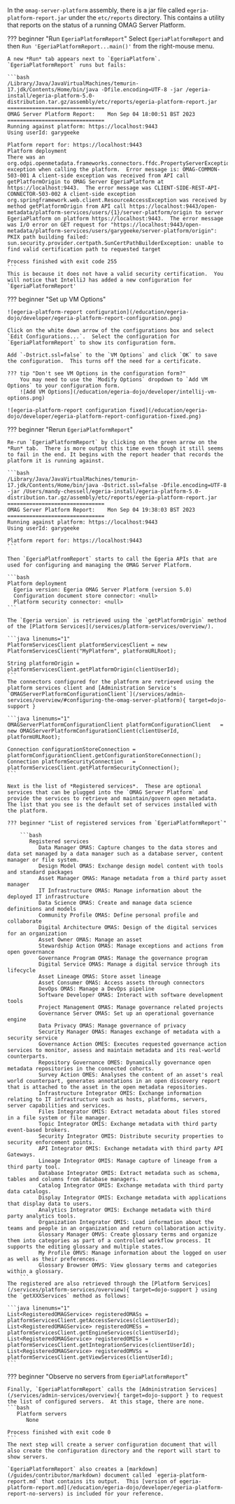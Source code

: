 <!-- SPDX-License-Identifier: CC-BY-4.0 -->
<!-- Copyright Contributors to the Egeria project. -->


In the `omag-server-platform` assembly, there is a jar file called `egeria-platform-report.jar` under the `etc/reports` directory.  This contains a utility that reports on the status of a running OMAG Server Platform.

??? beginner "Run `EgeriaPlatformReport`"
    Select `EgeriaPlatformReport` and then `Run 'EgeriaPlatformReport...main()'` from the right-mouse menu.

    A new *Run* tab appears next to `EgeriaPlatform`.  `EgeriaPlatformReport` runs but fails:

    ```bash
    /Library/Java/JavaVirtualMachines/temurin-17.jdk/Contents/Home/bin/java -Dfile.encoding=UTF-8 -jar /egeria-install/egeria-platform-5.0-distribution.tar.gz/assembly/etc/reports/egeria-platform-report.jar
    ===============================
    OMAG Server Platform Report:    Mon Sep 04 18:00:51 BST 2023
    ===============================
    Running against platform: https://localhost:9443
    Using userId: garygeeke
    
    Platform report for: https://localhost:9443
    Platform deployment
    There was an org.odpi.openmetadata.frameworks.connectors.ffdc.PropertyServerException exception when calling the platform.  Error message is: OMAG-COMMON-503-001 A client-side exception was received from API call getPlatformOrigin to OMAG Server EgeriaPlatform at https://localhost:9443.  The error message was CLIENT-SIDE-REST-API-CONNECTOR-503-002 A client-side exception org.springframework.web.client.ResourceAccessException was received by method getPlatformOrigin from API call https://localhost:9443/open-metadata/platform-services/users/{1}/server-platform/origin to server EgeriaPlatform on platform https://localhost:9443.  The error message was I/O error on GET request for "https://localhost:9443/open-metadata/platform-services/users/garygeeke/server-platform/origin": PKIX path building failed: sun.security.provider.certpath.SunCertPathBuilderException: unable to find valid certification path to requested target
    
    Process finished with exit code 255   
    ```
    This is because it does not have a valid security certification.  You will notice that IntelliJ has added a new configuration for `EgeriaPlatformReport'

??? beginner "Set up VM Options"
    
    ![egeria-platform-report configuration](/education/egeria-dojo/developer/egeria-platform-report-configuration.png)

    Click on the white down arrow of the configurations box and select `Edit Configurations...`.  Select the configuration for `EgeriaPlatformReport` to show its configuration form.
    
    Add `-Dstrict.ssl=false` to the `VM Options` and click `OK` to save the configuration.  This turns off the need for a certificate. 
    
    ??? tip "Don't see VM Options in the configuration form?"
        You may need to use the `Modify Options` dropdown to `Add VM Options` to your configuration form.
        ![Add VM Options](/education/egeria-dojo/developer/intellij-vm-options.png)
    
    ![egeria-platform-report configuration fixed](/education/egeria-dojo/developer/egeria-platform-report-configuration-fixed.png)

??? beginner "Rerun `EgeriaPlatformReport`"

    Re-run `EgeriaPlatformReport` by clicking on the green arrow on the *Run* tab.  There is more output this time even though it still seems to fail in the end. It begins with the report header that records the platform it is running against.
    
    ```bash
    /Library/Java/JavaVirtualMachines/temurin-17.jdk/Contents/Home/bin/java -Dstrict.ssl=false -Dfile.encoding=UTF-8 -jar /Users/mandy-chessell/egeria-install/egeria-platform-5.0-distribution.tar.gz/assembly/etc/reports/egeria-platform-report.jar
    ===============================
    OMAG Server Platform Report:    Mon Sep 04 19:38:03 BST 2023
    ===============================
    Running against platform: https://localhost:9443
    Using userId: garygeeke
    
    Platform report for: https://localhost:9443
    ```
    
    Then `EgeriaPlatfromReport` starts to call the Egeria APIs that are used for configuring and managing the OMAG Server Platform.
    
    ```bash
    Platform deployment
      Egeria version: Egeria OMAG Server Platform (version 5.0)
      Configuration document store connector: <null>
      Platform security connector: <null>
    ```
    
    The `Egeria version` is retrieved using the `getPlatformOrigin` method of the [Platform Services](/services/platform-services/overview/).
    
    ```java linenums="1"
    PlatformServicesClient platformServicesClient = new PlatformServicesClient("MyPlatform", platformURLRoot);
         
    String platformOrigin = platformServicesClient.getPlatformOrigin(clientUserId);
    ```
    The connectors configured for the platform are retrieved using the platform services client and [Administration Service's `OMAGServerPlatformConfigurationClient`](/services/admin-services/overview/#configuring-the-omag-server-platform){ target=dojo-support }
    
    ```java linenums="1"
    OMAGServerPlatformConfigurationClient platformConfigurationClient   = new OMAGServerPlatformConfigurationClient(clientUserId, platformURLRoot);
    
    Connection configurationStoreConnection = platformConfigurationClient.getConfigurationStoreConnection();
    Connection platformSecurityConnection   = platformServicesClient.getPlatformSecurityConnection();
    ```
    
    Next is the list of *Registered services*.  These are optional services that can be plugged into the `OMAG Server Platform` and provide the services to retrieve and maintain/govern open metadata. The list that you see is the default set of services installed with the platform.  

    ??? beginner "List of registered services from `EgeriaPlatformReport`"
        
        ```bash      
           Registered services
              Data Manager OMAS: Capture changes to the data stores and data set managed by a data manager such as a database server, content manager or file system.
              Design Model OMAS: Exchange design model content with tools and standard packages
              Asset Manager OMAS: Manage metadata from a third party asset manager
              IT Infrastructure OMAS: Manage information about the deployed IT infrastructure
              Data Science OMAS: Create and manage data science definitions and models
              Community Profile OMAS: Define personal profile and collaborate
              Digital Architecture OMAS: Design of the digital services for an organization
              Asset Owner OMAS: Manage an asset
              Stewardship Action OMAS: Manage exceptions and actions from open governance
              Governance Program OMAS: Manage the governance program
              Digital Service OMAS: Manage a digital service through its lifecycle
              Asset Lineage OMAS: Store asset lineage
              Asset Consumer OMAS: Access assets through connectors
              DevOps OMAS: Manage a DevOps pipeline
              Software Developer OMAS: Interact with software development tools
              Project Management OMAS: Manage governance related projects
              Governance Server OMAS: Set up an operational governance engine
              Data Privacy OMAS: Manage governance of privacy
              Security Manager OMAS: Manages exchange of metadata with a security service
              Governance Action OMES: Executes requested governance action services to monitor, assess and maintain metadata and its real-world counterparts.
              Repository Governance OMES: Dynamically governance open metadata repositories in the connected cohorts.
              Survey Action OMES: Analyses the content of an asset's real world counterpart, generates annotations in an open discovery report that is attached to the asset in the open metadata repositories.
              Infrastructure Integrator OMIS: Exchange information relating to IT infrastructure such as hosts, platforms, servers, server capabilities and services.
              Files Integrator OMIS: Extract metadata about files stored in a file system or file manager.
              Topic Integrator OMIS: Exchange metadata with third party event-based brokers.
              Security Integrator OMIS: Distribute security properties to security enforcement points.
              API Integrator OMIS: Exchange metadata with third party API Gateways.
              Lineage Integrator OMIS: Manage capture of lineage from a third party tool.
              Database Integrator OMIS: Extract metadata such as schema, tables and columns from database managers.
              Catalog Integrator OMIS: Exchange metadata with third party data catalogs.
              Display Integrator OMIS: Exchange metadata with applications that display data to users.
              Analytics Integrator OMIS: Exchange metadata with third party analytics tools.
              Organization Integrator OMIS: Load information about the teams and people in an organization and return collaboration activity.
              Glossary Manager OMVS: Create glossary terms and organize them into categories as part of a controlled workflow process. It supports the editing glossary and multiple states.
              My Profile OMVS: Manage information about the logged on user as well as their preferences.
              Glossary Browser OMVS: View glossary terms and categories within a glossary.
        ```
    The registered are also retrieved through the [Platform Services](/services/platform-services/overview){ target=dojo-support } using the `getXXXServices` method as follows:
    
    ```java linenums="1"
    List<RegisteredOMAGService> registeredOMASs = platformServicesClient.getAccessServices(clientUserId);
    List<RegisteredOMAGService> registeredOMESs = platformServicesClient.getEngineServices(clientUserId);
    List<RegisteredOMAGService> registeredOMISs = platformServicesClient.getIntegrationServices(clientUserId);
    List<RegisteredOMAGService> registeredOMVSs = platformServicesClient.getViewServices(clientUserId);
    ```
??? beginner "Observe no servers from `EgeriaPlatformReport`"
    
    Finally, `EgeriaPlatformReport` calls the [Administration Services](/services/admin-services/overview){ target=dojo-support } to request the list of configured servers.  At this stage, there are none.
    ```bash      
       Platform servers
          None
    
    Process finished with exit code 0
    ```
    The next step will create a server configuration document that will also create the configuration directory and the report will start to show servers.  

    `EgeriaPlatformReport` also creates a [markdown](/guides/contributor/markdown) document called `egeria-platform-report.md` that contains its output.  This [version of egeria-platform-report.md](/education/egeria-dojo/developer/egeria-platform-report-no-servers) is included for your reference.        